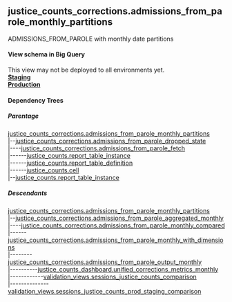 ## justice_counts_corrections.admissions_from_parole_monthly_partitions
ADMISSIONS_FROM_PAROLE with monthly date partitions

#### View schema in Big Query
This view may not be deployed to all environments yet.<br/>
[**Staging**](https://console.cloud.google.com/bigquery?pli=1&p=recidiviz-staging&page=table&project=recidiviz-staging&d=justice_counts_corrections&t=admissions_from_parole_monthly_partitions)
<br/>
[**Production**](https://console.cloud.google.com/bigquery?pli=1&p=recidiviz-123&page=table&project=recidiviz-123&d=justice_counts_corrections&t=admissions_from_parole_monthly_partitions)
<br/>

#### Dependency Trees

##### Parentage
[justice_counts_corrections.admissions_from_parole_monthly_partitions](../justice_counts_corrections/admissions_from_parole_monthly_partitions.md) <br/>
|--[justice_counts_corrections.admissions_from_parole_dropped_state](../justice_counts_corrections/admissions_from_parole_dropped_state.md) <br/>
|----[justice_counts_corrections.admissions_from_parole_fetch](../justice_counts_corrections/admissions_from_parole_fetch.md) <br/>
|------[justice_counts.report_table_instance](../justice_counts/report_table_instance.md) <br/>
|------[justice_counts.report_table_definition](../justice_counts/report_table_definition.md) <br/>
|------[justice_counts.cell](../justice_counts/cell.md) <br/>
|--[justice_counts.report_table_instance](../justice_counts/report_table_instance.md) <br/>


##### Descendants
[justice_counts_corrections.admissions_from_parole_monthly_partitions](../justice_counts_corrections/admissions_from_parole_monthly_partitions.md) <br/>
|--[justice_counts_corrections.admissions_from_parole_aggregated_monthly](../justice_counts_corrections/admissions_from_parole_aggregated_monthly.md) <br/>
|----[justice_counts_corrections.admissions_from_parole_monthly_compared](../justice_counts_corrections/admissions_from_parole_monthly_compared.md) <br/>
|------[justice_counts_corrections.admissions_from_parole_monthly_with_dimensions](../justice_counts_corrections/admissions_from_parole_monthly_with_dimensions.md) <br/>
|--------[justice_counts_corrections.admissions_from_parole_output_monthly](../justice_counts_corrections/admissions_from_parole_output_monthly.md) <br/>
|----------[justice_counts_dashboard.unified_corrections_metrics_monthly](../justice_counts_dashboard/unified_corrections_metrics_monthly.md) <br/>
|------------[validation_views.sessions_justice_counts_comparison](../validation_views/sessions_justice_counts_comparison.md) <br/>
|--------------[validation_views.sessions_justice_counts_prod_staging_comparison](../validation_views/sessions_justice_counts_prod_staging_comparison.md) <br/>

